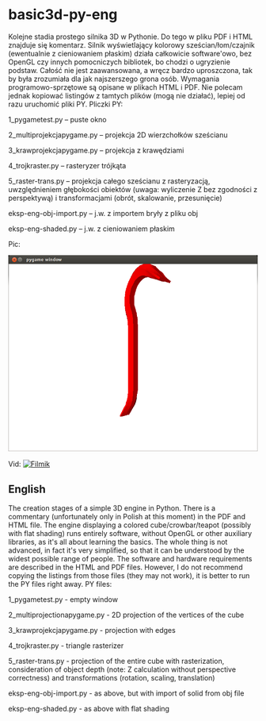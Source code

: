 basic3d-py-eng
==============
Kolejne stadia prostego silnika 3D w Pythonie. Do tego w pliku PDF i HTML znajduje się komentarz. Silnik wyświetlający kolorowy sześcian/łom/czajnik (ewentualnie z cieniowaniem płaskim) działa całkowicie software'owo, bez OpenGL czy innych pomocniczych bibliotek, bo chodzi o ugryzienie podstaw. Całość nie jest zaawansowana, a wręcz bardzo uproszczona, tak by była zrozumiała dla jak najszerszego grona osób. Wymagania programowo-sprzętowe są opisane w plikach HTML i PDF. Nie polecam jednak kopiować listingów z tamtych plików (mogą nie działać), lepiej od razu uruchomić pliki PY. Pliczki PY:

1_pygametest.py – puste okno

2_multiprojekcjapygame.py – projekcja 2D wierzchołków sześcianu

3_krawprojekcjapygame.py – projekcja z krawędziami

4_trojkraster.py – rasteryzer trójkąta

5_raster-trans.py – projekcja całego sześcianu z rasteryzacją, uwzględnieniem głębokości obiektów (uwaga: wyliczenie Z bez zgodności z perspektywą) i transformacjami (obrót, skalowanie, przesunięcie)

eksp-eng-obj-import.py – j.w. z importem bryły z pliku obj

eksp-eng-shaded.py – j.w. z cieniowaniem płaskim 

Pic:

![Lom][lom]

[lom]: https://github.com/kwahoo2/basic3d-py-eng/blob/master/basic3dengine/1_crowbar.png "Crowbar"


Vid:
[![Filmik](https://img.youtube.com/vi/SpJZFgCjs_g/0.jpg)](https://www.youtube.com/watch?v=SpJZFgCjs_g)


## English

The creation stages of a simple 3D engine in Python. There is a commentary (unfortunately only in Polish at this moment) in the PDF and HTML file. The engine displaying a colored cube/crowbar/teapot (possibly with flat shading) runs entirely software, without OpenGL or other auxiliary libraries, as it's all about learning the basics. The whole thing is not advanced, in fact it's very simplified, so that it can be understood by the widest possible range of people. The software and hardware requirements are described in the HTML and PDF files. However, I do not recommend copying the listings from those files (they may not work), it is better to run the PY files right away. PY files:

1_pygametest.py - empty window

2_multiprojectionapygame.py - 2D projection of the vertices of the cube

3_krawprojekcjapygame.py - projection with edges

4_trojkraster.py - triangle rasterizer

5_raster-trans.py - projection of the entire cube with rasterization, consideration of object depth (note: Z calculation without perspective correctness) and transformations (rotation, scaling, translation)

eksp-eng-obj-import.py - as above, but with import of solid from obj file

eksp-eng-shaded.py - as above with flat shading
